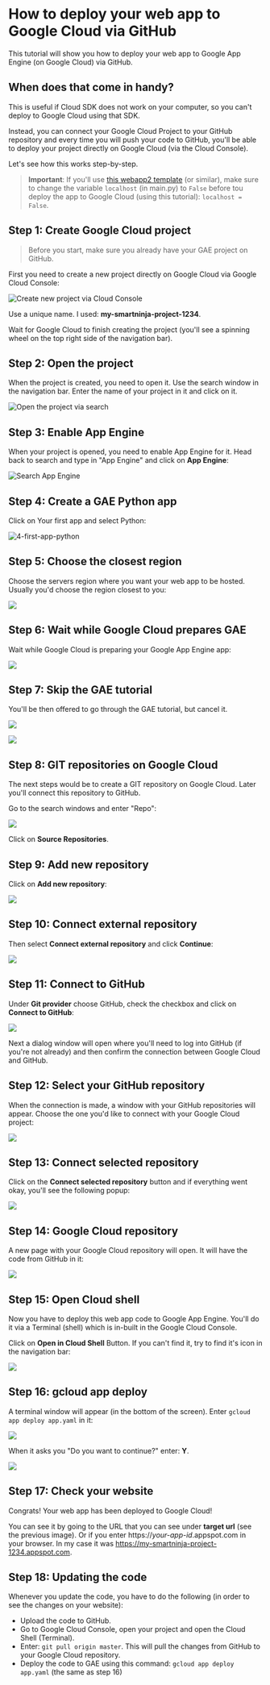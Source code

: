 # How to deploy your web app to Google Cloud via GitHub

This tutorial will show you how to deploy your web app to Google App Engine (on Google Cloud) via GitHub.

## When does that come in handy?

This is useful if Cloud SDK does not work on your computer, so you can't deploy to Google Cloud using that SDK.

Instead, you can connect your Google Cloud Project to your GitHub repository and every time you will push your code to GitHub, you'll be able to deploy your project directly on Google Cloud (via the Cloud Console).

Let's see how this works step-by-step.

> **Important**: If you'll use [this webapp2 template](https://github.com/smartninja/webapp2-no-gae-jinja) (or similar), make sure to change the variable `localhost` (in main.py) to `False` before tou deploy the app to Google Cloud (using this tutorial): `localhost = False`.

## Step 1: Create Google Cloud project

> Before you start, make sure you already have your GAE project on GitHub.

First you need to create a new project directly on Google Cloud via Google Cloud Console:

![Create new project via Cloud Console](images/1-create-new-project.png)

Use a unique name. I used: **my-smartninja-project-1234**.

Wait for Google Cloud to finish creating the project (you'll see a spinning wheel on the top right side of the navigation bar).

## Step 2: Open the project

When the project is created, you need to open it. Use the search window in the navigation bar. Enter the name of your project in it and click on it.

![Open the project via search](images/2-search-find-project.png)

## Step 3: Enable App Engine

When your project is opened, you need to enable App Engine for it. Head back to search and type in "App Engine" and click on **App Engine**:

![Search App Engine](images/3-search-app-engine.png)

## Step 4: Create a GAE Python app

Click on Your first app and select Python:

![4-first-app-python](images/4-first-app-python.png)

## Step 5: Choose the closest region

Choose the servers region where you want your web app to be hosted. Usually you'd choose the region closest to you:

![](images/5-choose-region.png)

## Step 6: Wait while Google Cloud prepares GAE

Wait while Google Cloud is preparing your Google App Engine app:

![](images/6-wait-preparing.png)

## Step 7: Skip the GAE tutorial

You'll be then offered to go through the GAE tutorial, but cancel it.

![](images/7-skip-tutorial.png)

![](images/8-cancel-tutorial.png)

## Step 8: GIT repositories on Google Cloud

The next steps would be to create a GIT repository on Google Cloud. Later you'll connect this repository to GitHub.

Go to the search windows and enter "Repo":

![](images/9-search-repo.png)

Click on **Source Repositories**.

## Step 9: Add new repository

Click on **Add new repository**:

![](images/10-add-repo.png)

## Step 10: Connect external repository

Then select **Connect external repository** and click **Continue**:

![](images/11-connect-external.png)

## Step 11: Connect to GitHub

Under **Git provider** choose GitHub, check the checkbox and click on **Connect to GitHub**:

![](images/12-connect-github.png)

Next a dialog window will open where you'll need to log into GitHub (if you're not already) and then confirm the connection between Google Cloud and GitHub.

## Step 12: Select your GitHub repository

When the connection is made, a window with your GitHub repositories will appear. Choose the one you'd like to connect with your Google Cloud project:

![](images/13-choose-github-repo.png)

## Step 13: Connect selected repository

Click on the **Connect selected repository** button and if everything went okay, you'll see the following popup:

![](images/14-github-connected.png)

## Step 14: Google Cloud repository

A new page with your Google Cloud repository will open. It will have the code from GitHub in it:

![](images/15-repo-code.png)

## Step 15: Open Cloud shell

Now you have to deploy this web app code to Google App Engine. You'll do it via a Terminal (shell) which is in-built in the Google Cloud Console.

Click on **Open in Cloud Shell** Button. If you can't find it, try to find it's icon in the navigation bar:

![](images/16-open-cloud-shell.png)

## Step 16: gcloud app deploy

A terminal window will appear (in the bottom of the screen). Enter `gcloud app deploy app.yaml` in it:

![](images/17-gcloud-app-deploy.png)

When it asks you "Do you want to continue?" enter: **Y**.

![](images/18-do-you-want-to-continue.png)

## Step 17: Check your website

Congrats! Your web app has been deployed to Google Cloud!

You can see it by going to the URL that you can see under **target url** (see the previous image). Or if you enter https://*your-app-id*.appspot.com in your browser. In my case it was https://my-smartninja-project-1234.appspot.com.

## Step 18: Updating the code

Whenever you update the code, you have to do the following (in order to see the changes on your website):

- Upload the code to GitHub.
- Go to Google Cloud Console, open your project and open the Cloud Shell (Terminal).
- Enter: `git pull origin master`. This will pull the changes from GitHub to your Google Cloud repository.
- Deploy the code to GAE using this command: `gcloud app deploy app.yaml` (the same as step 16)